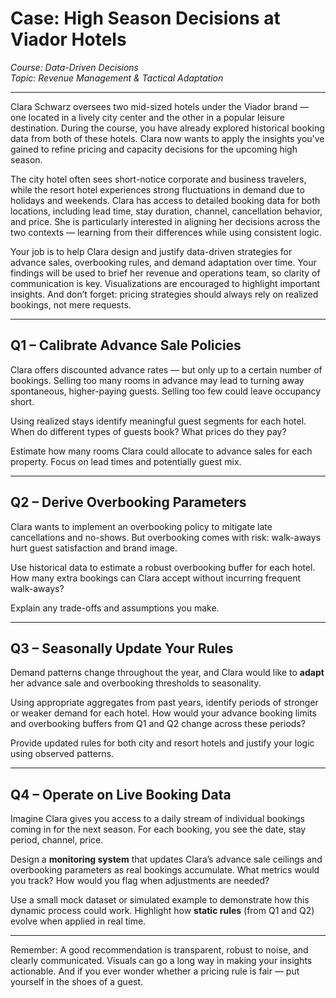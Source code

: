 # Case: High Season Decisions at Viador Hotels

*Course: Data-Driven Decisions*  
*Topic: Revenue Management & Tactical Adaptation*

---

Clara Schwarz oversees two mid-sized hotels under the Viador brand — one located in a lively city center and the other in a popular leisure destination. During the course, you have already explored historical booking data from both of these hotels. Clara now wants to apply the insights you've gained to refine pricing and capacity decisions for the upcoming high season.

The city hotel often sees short-notice corporate and business travelers, while the resort hotel experiences strong fluctuations in demand due to holidays and weekends. Clara has access to detailed booking data for both locations, including lead time, stay duration, channel, cancellation behavior, and price. She is particularly interested in aligning her decisions across the two contexts — learning from their differences while using consistent logic.

Your job is to help Clara design and justify data-driven strategies for advance sales, overbooking rules, and demand adaptation over time. Your findings will be used to brief her revenue and operations team, so clarity of communication is key. Visualizations are encouraged to highlight important insights. And don’t forget: pricing strategies should always rely on realized bookings, not mere requests.

---

## Q1 – Calibrate Advance Sale Policies

Clara offers discounted advance rates — but only up to a certain number of bookings. Selling too many rooms in advance may lead to turning away spontaneous, higher-paying guests. Selling too few could leave occupancy short.

Using realized stays identify meaningful guest segments for each hotel. When do different types of guests book? What prices do they pay?

Estimate how many rooms Clara could allocate to advance sales for each property. Focus on lead times and potentially guest mix.

---

## Q2 – Derive Overbooking Parameters

Clara wants to implement an overbooking policy to mitigate late cancellations and no-shows. But overbooking comes with risk: walk-aways hurt guest satisfaction and brand image.

Use historical data to estimate a robust overbooking buffer for each hotel. How many extra bookings can Clara accept without incurring frequent walk-aways?

Explain any trade-offs and assumptions you make.

---

## Q3 – Seasonally Update Your Rules

Demand patterns change throughout the year, and Clara would like to **adapt** her advance sale and overbooking thresholds to seasonality.

Using appropriate aggregates from past years, identify periods of stronger or weaker demand for each hotel. How would your advance booking limits and overbooking buffers from Q1 and Q2 change across these periods?

Provide updated rules for both city and resort hotels and justify your logic using observed patterns.

---

## Q4 – Operate on Live Booking Data

Imagine Clara gives you access to a daily stream of individual bookings coming in for the next season. For each booking, you see the date, stay period, channel, price.

Design a **monitoring system** that updates Clara’s advance sale ceilings and overbooking parameters as real bookings accumulate. What metrics would you track? How would you flag when adjustments are needed?

Use a small mock dataset or simulated example to demonstrate how this dynamic process could work. Highlight how **static rules** (from Q1 and Q2) evolve when applied in real time.

---

Remember: A good recommendation is transparent, robust to noise, and clearly communicated. Visuals can go a long way in making your insights actionable. And if you ever wonder whether a pricing rule is fair — put yourself in the shoes of a guest.
